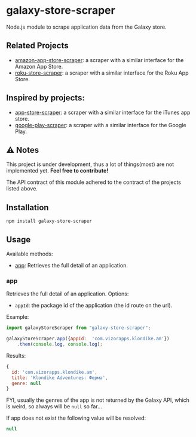 # galaxy-store-scraper
Node.js module to scrape application data from the Galaxy store.

## Related Projects
* [amazon-app-store-scraper](https://github.com/KR1470R/amazon-app-store-scraper): a scraper with a similar interface for the Amazon App Store.
* [roku-store-scraper](https://github.com/KR1470R/roku-store-scraper): a scraper with a similar interface for the Roku App Store.

## Inspired by projects:
* [app-store-scraper](https://github.com/facundoolano/app-store-scraper): a scraper with a similar interface for the iTunes app store.
* [google-play-scraper](https://github.com/facundoolano/google-play-scraper):  a scraper with a similar interface for the Google Play.

## ⚠️ Notes
This project is under development, thus a lot of things(most) are not implemented yet.
**Feel free to contribute!**

The API contract of this module adhered to the contract of the projects listed above.

## Installation
```
npm install galaxy-store-scraper
```

## Usage
Available methods:
- [app](#app): Retrieves the full detail of an application.

### app

Retrieves the full detail of an application. Options:

* `appId`: the package id of the application (the id route on the url).

Example:

```javascript
import galaxyStoreScraper from "galaxy-store-scraper";

galaxyStoreScraper.app({appId:  'com.vizorapps.klondike.am'})
	.then(console.log, console.log);
```
Results:
```javascript
{
  id: 'com.vizorapps.klondike.am',
  title: 'Klondike Adventures: Ферма',
  genre: null
}
```
FYI, usually the genres of the app is not returned by the Galaxy API, which is weird, so always will be `null` so far...

If app does not exist  the following value will be resolved:
```javascript 
null
``` 
